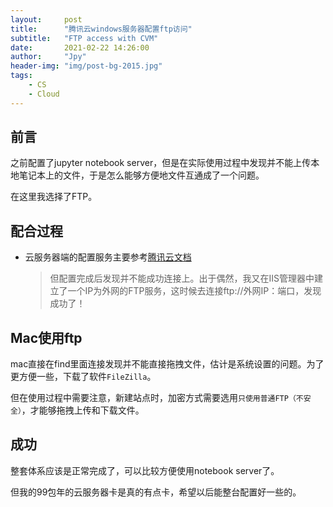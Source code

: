 ```yaml
---
layout:     post
title:      "腾讯云windows服务器配置ftp访问"
subtitle:   "FTP access with CVM"
date:       2021-02-22 14:26:00
author:     "Jpy"
header-img: "img/post-bg-2015.jpg"
tags:
    - CS	
    - Cloud
---
```


## 前言

之前配置了jupyter notebook server，但是在实际使用过程中发现并不能上传本地笔记本上的文件，于是怎么能够方便地文件互通成了一个问题。

在这里我选择了FTP。

## 配合过程

* 云服务器端的配置服务主要参考[腾讯云文档](https://cloud.tencent.com/document/product/213/10414#.E6.9C.8D.E5.8A.A1.E5.99.A8.E8.AF.81.E4.B9.A6.E5.88.B6.E4.BD.9C.3Cspan-id.3D.22ssl.22.3E.3C.2Fspan.3E)

  > 但配置完成后发现并不能成功连接上。出于偶然，我又在IIS管理器中建立了一个IP为外网的FTP服务，这时候去连接ftp://外网IP：端口，发现成功了！

## Mac使用ftp

mac直接在find里面连接发现并不能直接拖拽文件，估计是系统设置的问题。为了更方便一些，下载了软件`FileZilla`。

但在使用过程中需要注意，新建站点时，加密方式需要选用`只使用普通FTP（不安全）`，才能够拖拽上传和下载文件。

## 成功

整套体系应该是正常完成了，可以比较方便使用notebook server了。

但我的99包年的云服务器卡是真的有点卡，希望以后能整台配置好一些的。